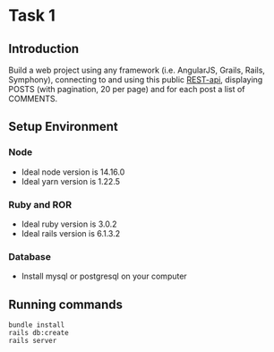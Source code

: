 # Task 1

## Introduction

Build a web project using any framework (i.e. AngularJS, Grails, Rails, Symphony), connecting to and using this public [REST-api](https://jsonplaceholder.typicode.com/), displaying POSTS (with pagination, 20 per page) and for each post a list of COMMENTS.

## Setup Environment

### Node
- Ideal node version is 14.16.0
- Ideal yarn version is 1.22.5

### Ruby and ROR
- Ideal ruby version is 3.0.2
- Ideal rails version is 6.1.3.2

### Database
- Install mysql or postgresql on your computer

## Running commands

```
bundle install
rails db:create
rails server
```
